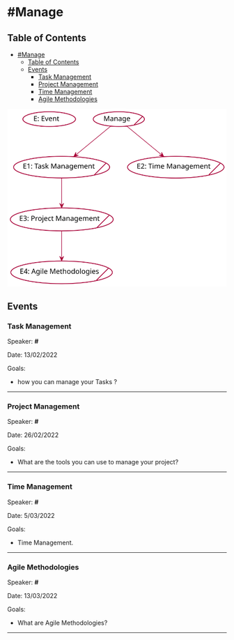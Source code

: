 # #Manage

## Table of Contents
- [#Manage](#manage)
  - [Table of Contents](#table-of-contents)
  - [Events](#events)
    - [Task Management](#task-management)
    - [Project Management](#project-management)
    - [Time Management](#time-management)
    - [Agile Methodologies](#agile-methodologies)

![manage](../out/puml/manage_roadmap/Manage.svg)

## Events

### Task Management


Speaker: **#** 

Date: 13/02/2022 

Goals: 

  - how you can manage your Tasks ?

---
### Project Management


Speaker: **#** 

Date: 26/02/2022 

Goals: 

  - What are the tools you can use to manage your project?

---
### Time Management


Speaker: **#** 

Date: 5/03/2022 

Goals: 

  - Time Management.

---
### Agile Methodologies


Speaker: **#** 

Date: 13/03/2022 

Goals: 

  - What are Agile Methodologies?

---

